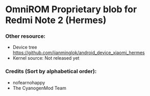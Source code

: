 # OmniROM Proprietary blob for Redmi Note 2 (Hermes)

### Other resource:
  - Device tree https://github.com/jianminglok/android_device_xiaomi_hermes
  - Kernel source: Not released yet

### Credits (Sort by alphabetical order):
  - nofearnohappy
  - The CyanogenMod Team
